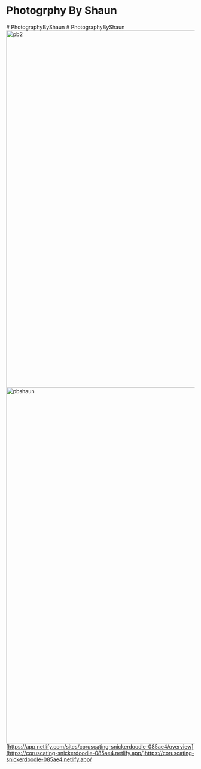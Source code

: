 # Photogrphy By Shaun
#   P h o t o g r a p h y B y S h a u n 
 
 #   P h o t o g r a p h y B y S h a u n 
 
 <img width="953" alt="pb2" src="https://github.com/Charlotte-Greenaway/PhotographyByShaun/assets/134973389/ef6a16d8-e99e-4dec-9d00-65f8c6f5ebab">
<img width="951" alt="pbshaun" src="https://github.com/Charlotte-Greenaway/PhotographyByShaun/assets/134973389/11a36d8e-9d66-452e-85d0-bf645f04dd1a">
[https://app.netlify.com/sites/coruscating-snickerdoodle-085ae4/overview](https://coruscating-snickerdoodle-085ae4.netlify.app/)https://coruscating-snickerdoodle-085ae4.netlify.app/
